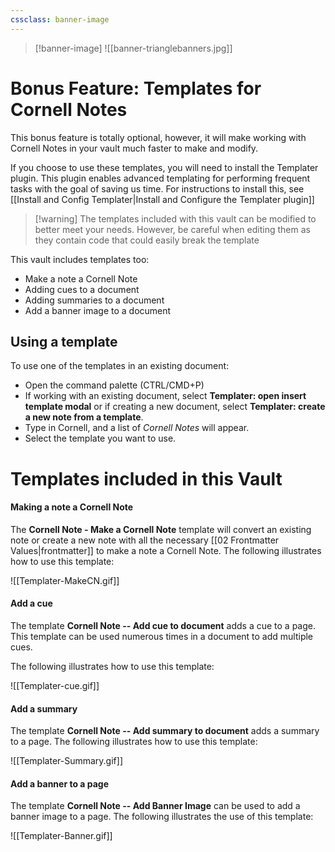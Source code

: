 ```yaml
---
cssclass: banner-image
---
```

>[!banner-image] ![[banner-trianglebanners.jpg]]

# Bonus Feature: Templates for Cornell Notes 

This bonus feature is totally optional, however, it will make working with Cornell Notes in your vault much faster to make and modify.

If you choose to use these templates, you will need to install the Templater plugin. This plugin enables advanced templating for performing frequent tasks with the goal of saving us time. For instructions to install this, see [[Install and Config Templater|Install and Configure the Templater plugin]]

>[!warning] The templates included with this vault can be modified to better meet your needs. However, be careful when editing them as they contain code that could easily break the template

This vault includes templates too:
- Make a note a Cornell Note
- Adding cues to a document
- Adding summaries to a document
- Add a banner image to a document

## Using a template
To use one of the templates in an existing document:
- Open the command palette (CTRL/CMD+P)
- If working with an existing document, select **Templater: open insert template modal** or if creating a new document, select **Templater: create a new note from a template**.
- Type in Cornell, and a list of *Cornell Notes* will appear. 
- Select the template you want to use.


# Templates included in this Vault

#### Making a note a Cornell Note
The **Cornell Note - Make a Cornell Note** template will convert an existing note or create a new note with all the necessary [[02 Frontmatter Values|frontmatter]] to make a note a Cornell Note. The following illustrates how to use this template:

![[Templater-MakeCN.gif]]

#### Add a cue
The template **Cornell Note -- Add cue to document** adds a cue to a page. This template can be used numerous times in a document to add multiple cues.

The following illustrates how to use this template:

![[Templater-cue.gif]]

#### Add a summary
The template **Cornell Note -- Add summary to document** adds a summary to a page. The following illustrates how to use this template:

![[Templater-Summary.gif]]


#### Add a banner to a page
The template **Cornell Note -- Add Banner Image** can be used to add a banner image to a page. The following illustrates the use of this template:

![[Templater-Banner.gif]]




